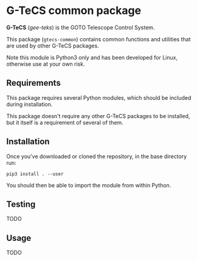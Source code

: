 # G-TeCS common package

**G-TeCS** (*gee-teks*) is the GOTO Telescope Control System.

This package (`gtecs-common`) contains common functions and utilities that are used by other G-TeCS packages.

Note this module is Python3 only and has been developed for Linux, otherwise use at your own risk.

## Requirements

This package requires several Python modules, which should be included during installation.

This package doesn't require any other G-TeCS packages to be installed, but it itself is a requirement of several of them.

## Installation

Once you've downloaded or cloned the repository, in the base directory run:

    pip3 install . --user

You should then be able to import the module from within Python.

## Testing

TODO

## Usage

TODO
